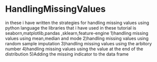 # HandlingMissingValues
in these i have written the strategies for handling missing values using  python language 
the libraries that i have used in these tutorial  is seaborn,matplotlib,pandas ,sklearn,feature-engine
1)handling missing values using mean,median and mode
2)handling missing values using random sample imputation 
3)handling missing values using the arbitory number 
4)handling missing values using the value at the  end of the distribution 
5)Adding the missing indicator to the data frame 

